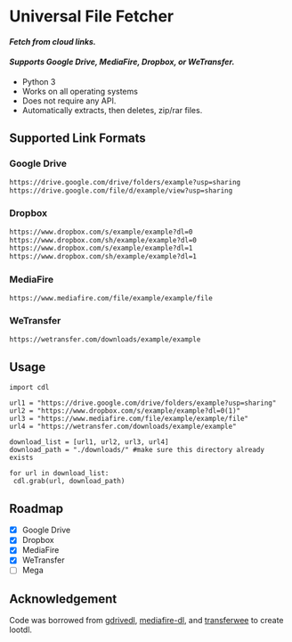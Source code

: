 # Universal File Fetcher

#### <p><i>Fetch from cloud links.</i></p>
#### <p><i>Supports Google Drive, MediaFire, Dropbox, or WeTransfer.</i></p>


- Python 3
- Works on all operating systems
- Does not require any API.
- Automatically extracts, then deletes, zip/rar files. 

## Supported Link Formats

### Google Drive
```txt
https://drive.google.com/drive/folders/example?usp=sharing
https://drive.google.com/file/d/example/view?usp=sharing
```

### Dropbox
```txt
https://www.dropbox.com/s/example/example?dl=0
https://www.dropbox.com/sh/example/example?dl=0
https://www.dropbox.com/s/example/example?dl=1
https://www.dropbox.com/sh/example/example?dl=1
```
### MediaFire
```txt
https://www.mediafire.com/file/example/example/file
```
### WeTransfer
```txt
https://wetransfer.com/downloads/example/example
```

## Usage

```python3
import cdl

url1 = "https://drive.google.com/drive/folders/example?usp=sharing"
url2 = "https://www.dropbox.com/s/example/example?dl=0(1)"
url3 = "https://www.mediafire.com/file/example/example/file"
url4 = "https://wetransfer.com/downloads/example/example"

download_list = [url1, url2, url3, url4]
download_path = "./downloads/" #make sure this directory already exists

for url in download_list:
 cdl.grab(url, download_path)
```

## Roadmap

- [x] Google Drive
- [x] Dropbox
- [x] MediaFire
- [x] WeTransfer
- [ ] Mega

## Acknowledgement

Code was borrowed from <a href="https://github.com/matthuisman/gdrivedl">gdrivedl</a>, <a href="https://github.com/Juvenal-Yescas/mediafire-dl">mediafire-dl</a>, and <a href="https://github.com/iamleot/transferwee">transferwee</a> to create lootdl.
